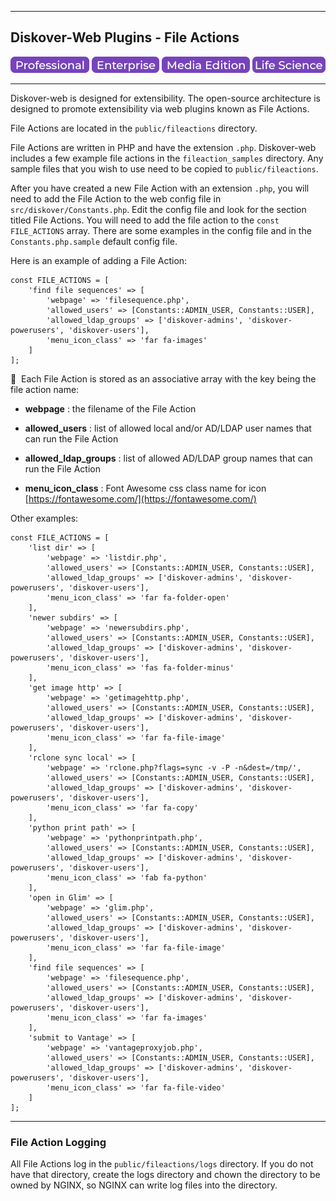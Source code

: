 <p id="plugins_file_actions"></p>

___
## Diskover-Web Plugins - File Actions

![Image: Professional Edition Label](images/button_edition_professional.png)&nbsp;![Image: Enterprise Edition Label](images/button_edition_enterprise.png)&nbsp;![Image: AJA Diskover Media Edition Label](images/button_edition_media.png)&nbsp;![Image: Life Science Edition Label](images/button_edition_life_science.png)
___

Diskover-web is designed for extensibility. The open-source architecture is designed to promote extensibility via web plugins known as File Actions.

File Actions are located in the `public/fileactions` directory.

File Actions are written in PHP and have the extension `.php`. Diskover-web includes a few example file actions in the `fileaction_samples` directory. Any sample files that you wish to use need to be copied to `public/fileactions`.

After you have created a new File Action with an extension `.php`, you will need to add the File Action to the web config file in `src/diskover/Constants.php`. Edit the config file and look for the section titled File Actions. You will need to add the file action to the `const FILE_ACTIONS` array. There are some examples in the config file and in the `Constants.php.sample` default config file.

Here is an example of adding a File Action:

```
const FILE_ACTIONS = [
    'find file sequences' => [
        'webpage' => 'filesequence.php',
        'allowed_users' => [Constants::ADMIN_USER, Constants::USER],
        'allowed_ldap_groups' => ['diskover-admins', 'diskover-powerusers', 'diskover-users'],
        'menu_icon_class' => 'far fa-images'
    ]
];
```

🔴 &nbsp;Each File Action is stored as an associative array with the key being the file action name:

- **webpage** : the filename of the File Action

- **allowed_users** : list of allowed local and/or AD/LDAP user names that can run the File Action

- **allowed_ldap_groups** : list of allowed AD/LDAP group names that can run the File Action

- **menu_icon_class** : Font Awesome css class name for icon [https://fontawesome.com/](https://fontawesome.com/)

Other examples:

```
const FILE_ACTIONS = [
    'list dir' => [
        'webpage' => 'listdir.php',
        'allowed_users' => [Constants::ADMIN_USER, Constants::USER],
        'allowed_ldap_groups' => ['diskover-admins', 'diskover-powerusers', 'diskover-users'],
        'menu_icon_class' => 'far fa-folder-open'
    ],
    'newer subdirs' => [
        'webpage' => 'newersubdirs.php',
        'allowed_users' => [Constants::ADMIN_USER, Constants::USER],
        'allowed_ldap_groups' => ['diskover-admins', 'diskover-powerusers', 'diskover-users'],
        'menu_icon_class' => 'fas fa-folder-minus'
    ],
    'get image http' => [
        'webpage' => 'getimagehttp.php',
        'allowed_users' => [Constants::ADMIN_USER, Constants::USER],
        'allowed_ldap_groups' => ['diskover-admins', 'diskover-powerusers', 'diskover-users'],
        'menu_icon_class' => 'far fa-file-image'
    ],
    'rclone sync local' => [
        'webpage' => 'rclone.php?flags=sync -v -P -n&dest=/tmp/',
        'allowed_users' => [Constants::ADMIN_USER, Constants::USER],
        'allowed_ldap_groups' => ['diskover-admins', 'diskover-powerusers', 'diskover-users'],
        'menu_icon_class' => 'far fa-copy'
    ],
    'python print path' => [
        'webpage' => 'pythonprintpath.php',
        'allowed_users' => [Constants::ADMIN_USER, Constants::USER],
        'allowed_ldap_groups' => ['diskover-admins', 'diskover-powerusers', 'diskover-users'],
        'menu_icon_class' => 'fab fa-python'
    ],
    'open in Glim' => [
        'webpage' => 'glim.php',
        'allowed_users' => [Constants::ADMIN_USER, Constants::USER],
        'allowed_ldap_groups' => ['diskover-admins', 'diskover-powerusers', 'diskover-users'],
        'menu_icon_class' => 'far fa-file-image'
    ],
    'find file sequences' => [
        'webpage' => 'filesequence.php',
        'allowed_users' => [Constants::ADMIN_USER, Constants::USER],
        'allowed_ldap_groups' => ['diskover-admins', 'diskover-powerusers', 'diskover-users'],
        'menu_icon_class' => 'far fa-images'
    ],
    'submit to Vantage' => [
        'webpage' => 'vantageproxyjob.php',
        'allowed_users' => [Constants::ADMIN_USER, Constants::USER],
        'allowed_ldap_groups' => ['diskover-admins', 'diskover-powerusers', 'diskover-users'],
        'menu_icon_class' => 'far fa-file-video'
    ]
];
```

___

### File Action Logging

All File Actions log in the `public/fileactions/logs` directory. If you do not have that directory, create the logs directory and chown the directory to be owned by NGINX, so NGINX can write log files into the directory.
